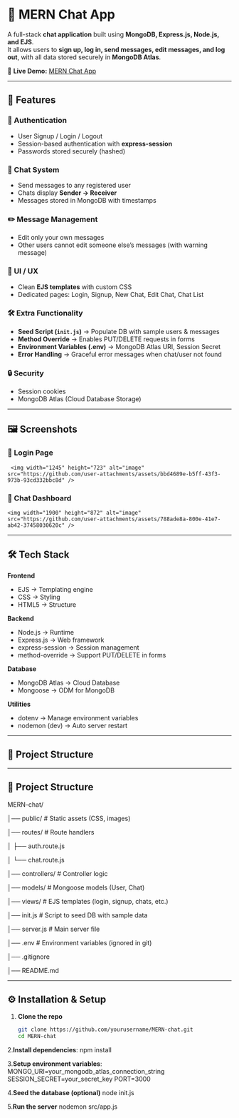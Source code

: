# 💬 MERN Chat App  

A full-stack **chat application** built using **MongoDB, Express.js, Node.js, and EJS**.  
It allows users to **sign up, log in, send messages, edit messages, and log out**, with all data stored securely in **MongoDB Atlas**.  

🔗 **Live Demo:** [MERN Chat App](https://mern-chat-2-0hon.onrender.com/)  

---

## 🚀 Features  

### 👤 Authentication  
- User Signup / Login / Logout  
- Session-based authentication with **express-session**  
- Passwords stored securely (hashed)  

### 💬 Chat System  
- Send messages to any registered user  
- Chats display **Sender → Receiver**  
- Messages stored in MongoDB with timestamps  

### ✏️ Message Management  
- Edit only your own messages  
- Other users cannot edit someone else’s messages (with warning message)  

### 📑 UI / UX  
- Clean **EJS templates** with custom CSS  
- Dedicated pages: Login, Signup, New Chat, Edit Chat, Chat List  

### 🛠 Extra Functionality  
- **Seed Script (`init.js`)** → Populate DB with sample users & messages  
- **Method Override** → Enables PUT/DELETE requests in forms  
- **Environment Variables (.env)** → MongoDB Atlas URI, Session Secret  
- **Error Handling** → Graceful error messages when chat/user not found  

### 🔒 Security  
- Session cookies  
- MongoDB Atlas (Cloud Database Storage)  

---

## 🖼 Screenshots  

### 🔐 Login Page  
     <img width="1245" height="723" alt="image" src="https://github.com/user-attachments/assets/bbd4689e-b5ff-43f3-973b-93cd332bbc8d" />

### 💬 Chat Dashboard  
    <img width="1900" height="872" alt="image" src="https://github.com/user-attachments/assets/788ade8a-800e-41e7-ab42-37458030620c" />



---

## 🛠 Tech Stack  

**Frontend**  
- EJS → Templating engine  
- CSS → Styling  
- HTML5 → Structure  

**Backend**  
- Node.js → Runtime  
- Express.js → Web framework  
- express-session → Session management  
- method-override → Support PUT/DELETE in forms  

**Database**  
- MongoDB Atlas → Cloud Database  
- Mongoose → ODM for MongoDB  

**Utilities**  
- dotenv → Manage environment variables  
- nodemon (dev) → Auto server restart  

---

## 📂 Project Structure  



---

## 📂 Project Structure
MERN-chat/

│── public/ # Static assets (CSS, images)

│── routes/ # Route handlers

│ ├── auth.route.js

│ └── chat.route.js

│── controllers/ # Controller logic

│── models/ # Mongoose models (User, Chat)

│── views/ # EJS templates (login, signup, chats, etc.)

│── init.js # Script to seed DB with sample data

│── server.js # Main server file

│── .env # Environment variables (ignored in git)

│── .gitignore

│── README.md




---

## ⚙️ Installation & Setup  

1. **Clone the repo**  
   ```bash
   git clone https://github.com/yourusername/MERN-chat.git
   cd MERN-chat

2.**Install dependencies**:
   npm install

3.**Setup environment variables**:
    MONGO_URI=your_mongodb_atlas_connection_string
    SESSION_SECRET=your_secret_key
    PORT=3000

4.**Seed the database (optional)**
    node init.js

5.**Run the server**
    nodemon src/app.js

   


